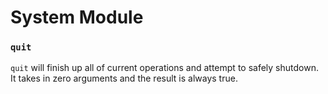 # System Module

### `quit`

`quit` will finish up all of current operations and attempt to safely shutdown. It takes in zero arguments and the result is always true.
